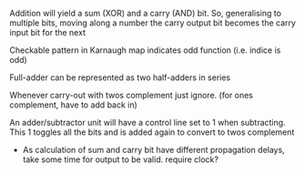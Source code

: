 <!-- SPDX-License-Identifier: zlib-acknowledgement -->

Addition will yield a sum (XOR) and a carry (AND) bit.
So, generalising to multiple bits, moving along a number the carry output bit
becomes the carry input bit for the next

Checkable pattern in Karnaugh map indicates odd function (i.e. indice is odd)

Full-adder can be represented as two half-adders in series

Whenever carry-out with twos complement just ignore. (for ones complement, have to add back in)

An adder/subtractor unit will have a control line set to 1 when subtracting.
This 1 toggles all the bits and is added again to convert to twos complement

* As calculation of sum and carry bit have different propagation delays, 
take some time for output to be valid. require clock?
